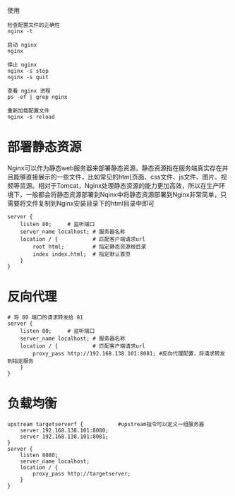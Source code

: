 使用

```nginx
检查配置文件的正确性
nginx -t

启动 nginx
nginx

停止 nginx
nginx -s stop
nginx -s quit

查看 nginx 进程
ps -ef | grep nginx

重新加载配置文件
nginx -s reload
```



# 部署静态资源

Nginx可以作为静态web服务器来部署静态资源。静态资源指在服务端真实存在并且能够直接展示的一些文件，比如常见的htm[页面、css文件、js文件、图片、视频等资源。相对于Tomcat，Nginx处理静态资源的能力更加高效，所以在生产环境下，一般都会将静态资源部署到Nqinx中将静态资源部署到Nginx非常简单，只需要将文件复制到Nginx安装目录下的html目录中即可

```nginx
server {
    listen 80;     # 监听端口
    server_name localhost; # 服务器名称
    location / {           # 匹配客户端请求url
        root html;         # 指定静态资源根目录
        index index.html;  # 指定默认首页
    }
}
```



# 反向代理

```nginx
# 将 80 端口的请求转发给 81
server {
    listen 80;     # 监听端口
    server_name localhost; # 服务器名称
    location / {           # 匹配客户端请求url
        proxy_pass http://192.168.138.101:8081; #反向代理配置，将请求转发到指定服务
    }
}
```



# 负载均衡

```nginx
upstream targetserverf {           #upstream指令可以定义一组服务器
    server 192.168.138.101:8080;
    server 192.168.138.101:8081;
}
server {
    listen 8080;
    server_name localhost;
    location / {
        proxy_pass http://targetserver;
    }
}
```

